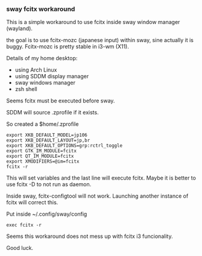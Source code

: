 ### sway fcitx workaround ###

This is a simple workaround to use fcitx inside sway window manager (wayland).

the goal is to use fcitx-mozc (japanese input) within sway, sine actually it is buggy. Fcitx-mozc is pretty stable in i3-wm (X11).

Details of my home desktop:

- using Arch Linux
- using SDDM display manager
- sway windows manager
- zsh shell

Seems fcitx must be executed before sway.

SDDM will source .zprofile if it exists. 

So created a $home/.zprofile

	export XKB_DEFAULT_MODEL=jp106
	export XKB_DEFAULT_LAYOUT=jp,br
	export XKB_DEFAULT_OPTIONS=grp:rctrl_toggle
	export GTK_IM_MODULE=fcitx
	export QT_IM_MODULE=fcitx
	export XMODIFIERS=@im=fcitx
	fcitx -r

This will set variables and the last line will execute fcitx.
Maybe it is better to use fcitx -D to not run as daemon.

Inside sway, fcitx-configtool will not work. Launching another instance of fcitx will correct this.

Put inside ~/.config/sway/config

	exec fcitx -r

Seems this workaround does not mess up with fcitx i3 funcionality.

Good luck.
